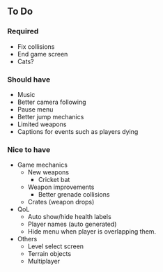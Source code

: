 ## To Do

### Required

- Fix collisions
- End game screen
- Cats?

### Should have

- Music
- Better camera following
- Pause menu
- Better jump mechanics
- Limited weapons
- Captions for events such as players dying

### Nice to have

- Game mechanics
  - New weapons
    - Cricket bat
  - Weapon improvements
    - Better grenade collisions
  - Crates (weapon drops)
- QoL
  - Auto show/hide health labels
  - Player names (auto generated)
  - Hide menu when player is overlapping them.
- Others
  - Level select screen 
  - Terrain objects
  - Multiplayer
